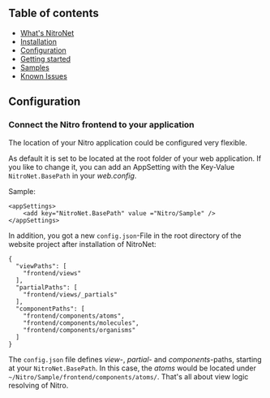 ## Table of contents
- [What's NitroNet](https://github.com/namics/NitroNetSitecore)
- [Installation](../installation.md)
- [Configuration](../configuration.md)
- [Getting started](../getting-started.md)
- [Samples](../samples.md)
- [Known Issues](../known-issues.md)

## Configuration

### Connect the Nitro frontend to your application
The location of your Nitro application could be configured very flexible.

As default it is set to be located at the root folder of your web application. If you like to change it, you can add an AppSetting with the Key-Value `NitroNet.BasePath` in your *web.config*. 

Sample:

	<appSettings>
	    <add key="NitroNet.BasePath" value ="Nitro/Sample" />
	</appSettings>

In addition, you got a new `config.json`-File in the root directory of the website project after installation of NitroNet:

	{
	  "viewPaths": [
	    "frontend/views"
	  ],
	  "partialPaths": [
	    "frontend/views/_partials"
	  ],
	  "componentPaths": [
	    "frontend/components/atoms",
	    "frontend/components/molecules",
	    "frontend/components/organisms"
	  ]
	}

The `config.json` file defines *view*-, *partial*- and *components*-paths, starting at your `NitroNet.BasePath`.
In this case, the *atoms* would be located under `~/Nitro/Sample/frontend/components/atoms/`. That's all about view logic resolving of Nitro.